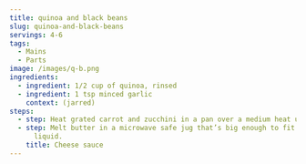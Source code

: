 ```yaml
---
title: quinoa and black beans
slug: quinoa-and-black-beans
servings: 4-6
tags:
  - Mains
  - Parts
image: /images/q-b.png
ingredients:
  - ingredient: 1/2 cup of quinoa, rinsed
  - ingredient: 1 tsp minced garlic
    context: (jarred)
steps:
  - step: Heat grated carrot and zucchini in a pan over a medium heat until wilted.
  - step: Melt butter in a microwave safe jug that’s big enough to fit 4 cups of
      liquid. 
    title: Cheese sauce
---
```

